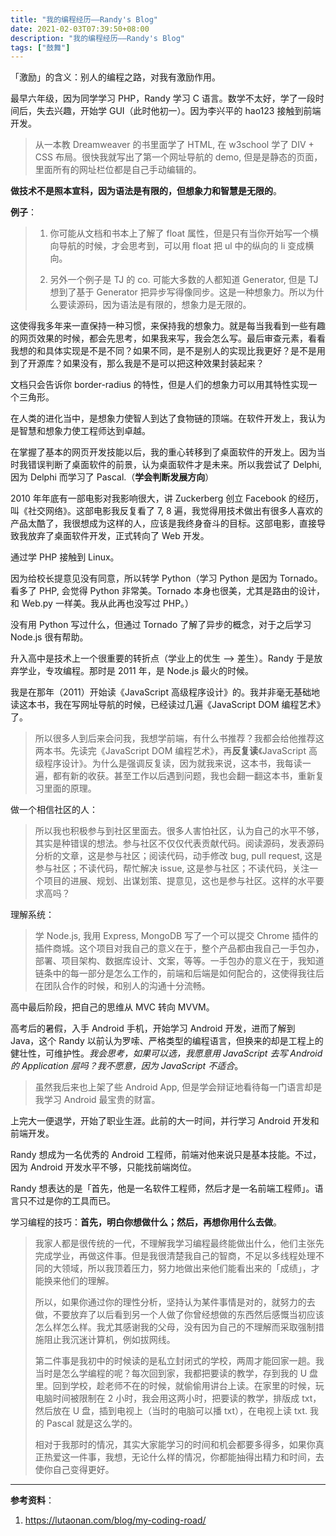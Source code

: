 ```yaml
---
title: "我的编程经历——Randy's Blog"
date: 2021-02-03T07:39:50+08:00
description: "我的编程经历——Randy's Blog"
tags: ["鼓舞"]
---
```


「激励」的含义：别人的编程之路，对我有激励作用。

最早六年级，因为同学学习 PHP，Randy 学习 C 语言。数学不太好，学了一段时间后，失去兴趣，开始学 GUI（此时他初一）。因为李兴平的 hao123 接触到前端开发。

> 从一本教 Dreamweaver 的书里面学了 HTML, 在 w3school 学了 DIV + CSS 布局。很快我就写出了第一个网址导航的 demo, 但是是静态的页面，里面所有的网址栏位都是自己手动编辑的。

**做技术不是照本宣科，因为语法是有限的，但想象力和智慧是无限的**。

**例子**：

> 1. 你可能从文档和书本上了解了 float 属性，但是只有当你开始写一个横向导航的时候，才会思考到，可以用 float 把 ul 中的纵向的 li 变成横向。
>
> 2. 另外一个例子是 TJ 的 co. 可能大多数的人都知道 Generator, 但是 TJ 想到了基于 Generator 把异步写得像同步。这是一种想象力。所以为什么要读源码，因为语法是有限的，想象力是无限的。

这使得我多年来一直保持一种习惯，来保持我的想象力。就是每当我看到一些有趣的网页效果的时候，都会先思考，如果我来写，我会怎么写。最后审查元素，看看我想的和具体实现是不是不同？如果不同，是不是别人的实现比我更好？是不是用到了开源库？如果没有，那么我是不是可以把这种效果封装起来？

文档只会告诉你 border-radius 的特性，但是人们的想象力可以用其特性实现一个三角形。

在人类的进化当中，是想象力使智人到达了食物链的顶端。在软件开发上，我认为是智慧和想象力使工程师达到卓越。

在掌握了基本的网页开发技能以后，我的重心转移到了桌面软件的开发上。因为当时我错误判断了桌面软件的前景，认为桌面软件才是未来。所以我尝试了 Delphi, 因为 Delphi 而学习了 Pascal.（**学会判断发展方向**）

2010 年年底有一部电影对我影响很大，讲 Zuckerberg 创立 Facebook 的经历，叫《社交网络》。这部电影我反复看了 7, 8 遍，我觉得用技术做出有很多人喜欢的产品太酷了，我很想成为这样的人，应该是我终身奋斗的目标。这部电影，直接导致我放弃了桌面软件开发，正式转向了 Web 开发。

通过学 PHP 接触到 Linux。

因为给校长提意见没有同意，所以转学 Python（学习 Python 是因为 Tornado。看多了 PHP, 会觉得 Python 非常美。Tornado 本身也很美，尤其是路由的设计，和 Web.py 一样美。我从此再也没写过 PHP。）

没有用 Python 写过什么，但通过 Tornado 了解了异步的概念，对于之后学习 Node.js 很有帮助。

升入高中是技术上一个很重要的转折点（学业上的优生 --> 差生）。Randy 于是放弃学业，专攻编程。那时是 2011 年，是 Node.js 最火的时候。

我是在那年（2011）开始读《JavaScript 高级程序设计》的。我并非毫无基础地读这本书，我在写网址导航的时候，已经读过几遍《JavaScript DOM 编程艺术》了。

> 所以很多人到后来会问我，我想学前端，有什么书推荐？我都会给他推荐这两本书。先读完《JavaScript DOM 编程艺术》，再**反复读**《JavaScript 高级程序设计》。为什么是强调反复读，因为就我来说，这本书，我每读一遍，都有新的收获。甚至工作以后遇到问题，我也会翻一翻这本书，重新复习里面的原理。

做一个相信社区的人：

> 所以我也积极参与到社区里面去。很多人害怕社区，认为自己的水平不够，其实是种错误的想法。参与社区不仅仅代表贡献代码。阅读源码，发表源码分析的文章，这是参与社区；阅读代码，动手修改 bug, pull request, 这是参与社区；不读代码，帮忙解决 issue, 这是参与社区；不读代码，关注一个项目的进展、规划、出谋划策、提意见，这也是参与社区。这样的水平要求高吗？

理解系统：

> 学 Node.js, 我用 Express, MongoDB 写了一个可以提交 Chrome 插件的插件商城。这个项目对我自己的意义在于，整个产品都由我自己一手包办，部署、项目架构、数据库设计、文案，等等。一手包办的意义在于，我知道链条中的每一部分是怎么工作的，前端和后端是如何配合的，这使得我往后在团队合作的时候，和别人的沟通十分流畅。

高中最后阶段，把自己的思维从 MVC 转向 MVVM。

高考后的暑假，入手 Android 手机，开始学习 Android 开发，进而了解到 Java，这个 Randy 以前认为罗嗦、严格类型的编程语言，但换来的却是工程上的健壮性，可维护性。*我会思考，如果可以选，我愿意用 JavaScript 去写 Android 的 Application 层吗？我不愿意，因为 JavaScript 不适合*。

> 虽然我后来也上架了些 Android App, 但是学会辩证地看待每一门语言却是我学习 Android 最宝贵的财富。

上完大一便退学，开始了职业生涯。此前的大一时间，并行学习 Android 开发和前端开发。

Randy 想成为一名优秀的 Android 工程师，前端对他来说只是基本技能。不过，因为 Android 开发水平不够，只能找前端岗位。

Randy 想表达的是「首先，他是一名软件工程师，然后才是一名前端工程师」。语言只不过是你的工具而已。

学习编程的技巧：**首先，明白你想做什么；然后，再想你用什么去做**。

> 我家人都是很传统的一代，不理解我学习编程最终能做出什么，他们主张先完成学业，再做这件事。但是我很清楚我自己的智商，不足以多线程处理不同的大领域，所以我顶着压力，努力地做出来他们能看出来的「成绩」，才能换来他们的理解。
>
> 所以，如果你通过你的理性分析，坚持认为某件事情是对的，就努力的去做，不要放弃了以后看到另一个人做了你曾经想做的东西然后感慨当初应该怎么样怎么样。我尤其感谢我的父母，没有因为自己的不理解而采取强制措施阻止我沉迷计算机，例如拔网线。
>
> 第二件事是我初中的时候读的是私立封闭式的学校，两周才能回家一趟。我当时是怎么学编程的呢？每次回到家，我都把要读的教学，存到我的 U 盘里。回到学校，趁老师不在的时候，就偷偷用讲台上读。在家里的时候，玩电脑时间被限制在 2 小时，我会用这两小时，把要读的教学，排版成 txt，然后放在 U 盘，插到电视上（当时的电脑可以播 txt），在电视上读 txt. 我的 Pascal 就是这么学的。
>
> 相对于我那时的情况，其实大家能学习的时间和机会都要多得多，如果你真正热爱这一件事，我想，无论什么样的情况，你都能抽得出精力和时间，去使你自己变得更好。

---

**参考资料**：

1. <https://lutaonan.com/blog/my-coding-road/>

